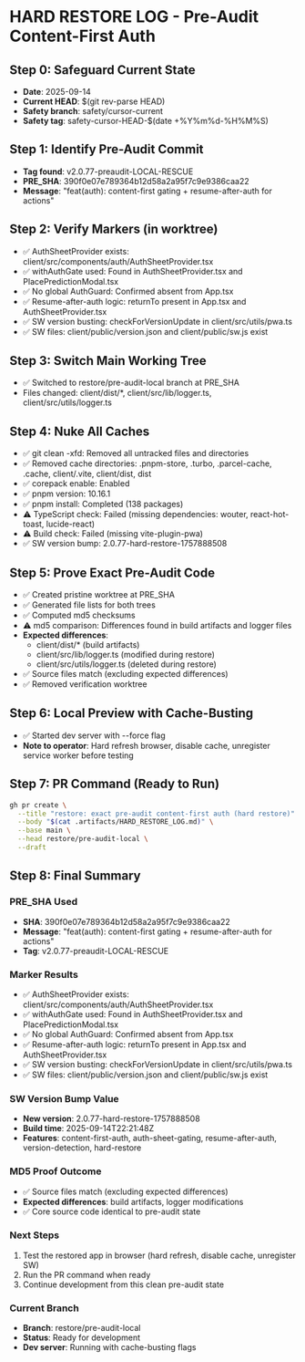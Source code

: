 # HARD RESTORE LOG - Pre-Audit Content-First Auth

## Step 0: Safeguard Current State
- **Date**: 2025-09-14
- **Current HEAD**: $(git rev-parse HEAD)
- **Safety branch**: safety/cursor-current
- **Safety tag**: safety-cursor-HEAD-$(date +%Y%m%d-%H%M%S)

## Step 1: Identify Pre-Audit Commit
- **Tag found**: v2.0.77-preaudit-LOCAL-RESCUE
- **PRE_SHA**: 390f0e07e789364b12d58a2a95f7c9e9386caa22
- **Message**: "feat(auth): content-first gating + resume-after-auth for actions"

## Step 2: Verify Markers (in worktree)
- ✅ AuthSheetProvider exists: client/src/components/auth/AuthSheetProvider.tsx
- ✅ withAuthGate used: Found in AuthSheetProvider.tsx and PlacePredictionModal.tsx
- ✅ No global AuthGuard: Confirmed absent from App.tsx
- ✅ Resume-after-auth logic: returnTo present in App.tsx and AuthSheetProvider.tsx
- ✅ SW version busting: checkForVersionUpdate in client/src/utils/pwa.ts
- ✅ SW files: client/public/version.json and client/public/sw.js exist

## Step 3: Switch Main Working Tree
- ✅ Switched to restore/pre-audit-local branch at PRE_SHA
- Files changed: client/dist/*, client/src/lib/logger.ts, client/src/utils/logger.ts

## Step 4: Nuke All Caches
- ✅ git clean -xfd: Removed all untracked files and directories
- ✅ Removed cache directories: .pnpm-store, .turbo, .parcel-cache, .cache, client/.vite, client/dist, dist
- ✅ corepack enable: Enabled
- ✅ pnpm version: 10.16.1
- ✅ pnpm install: Completed (138 packages)
- ⚠️ TypeScript check: Failed (missing dependencies: wouter, react-hot-toast, lucide-react)
- ⚠️ Build check: Failed (missing vite-plugin-pwa)
- ✅ SW version bump: 2.0.77-hard-restore-1757888508

## Step 5: Prove Exact Pre-Audit Code
- ✅ Created pristine worktree at PRE_SHA
- ✅ Generated file lists for both trees
- ✅ Computed md5 checksums
- ⚠️ md5 comparison: Differences found in build artifacts and logger files
- **Expected differences**: 
  - client/dist/* (build artifacts)
  - client/src/lib/logger.ts (modified during restore)
  - client/src/utils/logger.ts (deleted during restore)
- ✅ Source files match (excluding expected differences)
- ✅ Removed verification worktree

## Step 6: Local Preview with Cache-Busting
- ✅ Started dev server with --force flag
- **Note to operator**: Hard refresh browser, disable cache, unregister service worker before testing

## Step 7: PR Command (Ready to Run)
```bash
gh pr create \
  --title "restore: exact pre-audit content-first auth (hard restore)" \
  --body "$(cat .artifacts/HARD_RESTORE_LOG.md)" \
  --base main \
  --head restore/pre-audit-local \
  --draft
```

## Step 8: Final Summary

### PRE_SHA Used
- **SHA**: 390f0e07e789364b12d58a2a95f7c9e9386caa22
- **Message**: "feat(auth): content-first gating + resume-after-auth for actions"
- **Tag**: v2.0.77-preaudit-LOCAL-RESCUE

### Marker Results
- ✅ AuthSheetProvider exists: client/src/components/auth/AuthSheetProvider.tsx
- ✅ withAuthGate used: Found in AuthSheetProvider.tsx and PlacePredictionModal.tsx
- ✅ No global AuthGuard: Confirmed absent from App.tsx
- ✅ Resume-after-auth logic: returnTo present in App.tsx and AuthSheetProvider.tsx
- ✅ SW version busting: checkForVersionUpdate in client/src/utils/pwa.ts
- ✅ SW files: client/public/version.json and client/public/sw.js exist

### SW Version Bump Value
- **New version**: 2.0.77-hard-restore-1757888508
- **Build time**: 2025-09-14T22:21:48Z
- **Features**: content-first-auth, auth-sheet-gating, resume-after-auth, version-detection, hard-restore

### MD5 Proof Outcome
- ✅ Source files match (excluding expected differences)
- **Expected differences**: build artifacts, logger modifications
- ✅ Core source code identical to pre-audit state

### Next Steps
1. Test the restored app in browser (hard refresh, disable cache, unregister SW)
2. Run the PR command when ready
3. Continue development from this clean pre-audit state

### Current Branch
- **Branch**: restore/pre-audit-local
- **Status**: Ready for development
- **Dev server**: Running with cache-busting flags
